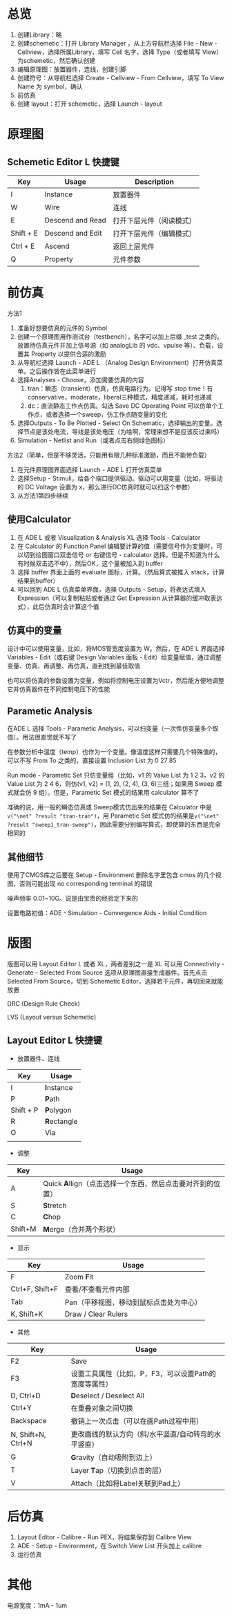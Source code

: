 # 总览

1. 创建Library：略
2. 创建schemetic：打开 Library Manager ，从上方导航栏选择 File - New - Cellview，选择所属Library，填写 Cell 名字，选择 Type（或者填写 View）为schemetic，然后确认创建
3. 编辑原理图：放置器件，连线，创建引脚
4. 创建符号：从导航栏选择 Create - Cellview - From Cellview，填写 To View Name 为 symbol，确认
5. 前仿真
6. 创建 layout：打开 schemetic，选择 Launch - layout

# 原理图

## Schemetic Editor L 快捷键

| Key       | Usage            | Description              |
| --------- | ---------------- | ------------------------ |
| I         | Instance         | 放置器件                 |
| W         | Wire             | 连线                     |
| E         | Descend and Read | 打开下层元件（阅读模式） |
| Shift + E | Descend and Edit | 打开下层元件（编辑模式） |
| Ctrl + E  | Ascend           | 返回上层元件             |
| Q         | Property         | 元件参数                 |

# 前仿真

方法1

1. 准备好想要仿真的元件的 Symbol
2. 创建一个原理图用作测试台（testbench），名字可以加上后缀 _test 之类的。放置待仿真元件并加上信号源（如 analogLib 的 vdc、vpulse 等）、负载，设置其 Property 以提供合适的激励
3. 从导航栏选择 Launch - ADE L （Analog Design Environment）打开仿真菜单。之后操作皆在此菜单进行
4. 选择Analyses - Choose，添加需要仿真的内容
   1. tran：瞬态（transient）仿真，仿真电路行为。记得写 stop time！有 conservative，moderate，liberal三种模式，精度递减，耗时也递减
   2. dc：直流静态工作点仿真。勾选 Save DC Operating Point 可以仿单个工作点，或者选择一个sweep，仿工作点随变量的变化
5. 选择Outputs - To Be Plotted - Select On Schematic，选择输出的变量。选择节点是该处电流，导线是该处电压（为啥啊，常理来想不是应该反过来吗）
6. Simulation - Netlist and Run（或者点击右侧绿色图标）

方法2（简单，但是不够灵活，只能用有限几种标准激励，而且不能带负载）

1. 在元件原理图界面选择 Launch - ADE L 打开仿真菜单
2. 选择Setup - Stimuli，给各个端口提供驱动。驱动可以用变量（比如，将驱动的 DC Voltage 设置为 x，那么进行DC仿真时就可以扫这个参数）
3. 从方法1第四步继续

## 使用Calculator

1. 在 ADE L 或者 Visualization & Analysis XL 选择 Tools - Calculator
2. 在 Calculator 的 Function Panel 编辑要计算的值（需要信号作为变量时，可以切到绘图窗口双击信号 or 右键信号 - calculator 选择。但是不知道为什么有时候双击选不中），然后OK，这个量被加入到 buffer
3. 选择 buffer 界面上面的 evaluate 图标，计算。（然后算式被推入 stack，计算结果到buffer）
4. 可以回到 ADE L 仿真菜单界面，选择 Outputs - Setup，将表达式填入 Expression（可以复制粘贴或者通过 Get Expression 从计算器的缓冲取表达式），此后仿真时会计算这个值

## 仿真中的变量

设计中可以使用变量，比如，将MOS管宽度设置为 W。然后，在 ADE L 界面选择 Variables - Edit（或右键 Design Variables 面板 - Edit）给变量赋值，通过调整变量、仿真、再调整、再仿真，直到找到最佳取值

也可以将仿真的参数设置为变量，例如将控制电压设置为Vctr，然后能方便地调整它并仿真器件在不同控制电压下的性能

## Parametic Analysis

在ADE L 选择 Tools - Parametic Analysis，可以扫变量（一次性仿变量多个取值）。用法很直觉就不写了

在参数分析中温度（temp）也作为一个变量。像温度这样只需要几个特殊值的，可以不写 From To 之类的，直接设置 Inclusion List 为 0 27 85

Run mode - Parametic Set 只仿变量组（比如，v1 的 Value List 为 1 2 3，v2 的 Value List 为 2 4 6，则仿(v1, v2) = (1, 2), (2, 4), (3, 6)三组；如果用 Sweep 模式就会仿 9 组）。但是，Parametic Set 模式的结果用 calculator 算不了

准确的说，用一般的瞬态仿真或 Sweep模式仿出来的结果在 Calculator 中是`v("\net" ?result "tran-tran")`，用 Parametic Set 模式仿的结果是`v("\net" ?result "sweep1_tran-sweep")`，因此需要分别编写算式，即使算的东西是完全相同的

## 其他细节

使用了CMOS库之后要在 Setup - Environment 删除名字里包含 cmos 的几个视图，否则可能出现 no corresponding terminal 的错误

噪声频率 0.01~10G。说是由宝贵的经验定下来的

设置电路初值：ADE - Simulation - Convergence Aids - Initial Condition

# 版图

版图可以用 Layout Editor L 或者 XL，两者差别之一是 XL 可以用 Connectivity - Generate - Selected From Source 选项从原理图直接生成器件。首先点击 Selected From Source，切到 Schemetic Editor，选择若干元件，再切回来就能放置

DRC (Design Rule Check)

LVS (Layout versus Schemetic)

## Layout Editor L 快捷键

- 放置器件、连线

| Key       | Usage         |
| --------- | ------------- |
| I         | **I**nstance  |
| P         | **P**ath      |
| Shift + P | **P**olygon   |
| R         | **R**ectangle |
| O         | Via           |
|           |               |

- 调整

| Key     | Usage                                                        |
| ------- | ------------------------------------------------------------ |
| A       | Quick **A**llign（点击选择一个东西，然后点击要对齐到的位置） |
| S       | **S**tretch                                                  |
| C       | **C**hop                                                     |
| Shift+M | **M**erge（合并两个形状）                                    |

- 显示

| Key             | Usage                                   |
| --------------- | --------------------------------------- |
| F               | Zoom **F**it                            |
| Ctrl+F, Shift+F | 查看/不查看元件内部                     |
| Tab             | Pan（平移视图，移动到鼠标点击处为中心） |
| K, Shift+K      | Draw / Clear Rulers                     |

- 其他

| Key                | Usage                                                 |
| ------------------ | ----------------------------------------------------- |
| F2                 | Save                                                  |
| F3                 | 设置工具属性（比如，P，F3，可以设置Path的宽度等属性） |
| D, Ctrl+D          | **D**eselect / Deselect All                           |
| Ctrl+Y             | 在重叠对象之间切换                                    |
| Backspace          | 撤销上一次点击（可以在画Path过程中用）                |
| N, Shift+N, Ctrl+N | 更改画线的默认方向（斜/水平竖直/自动转弯的水平竖直）  |
| G                  | **G**ravity（自动吸附到边上）                         |
| T                  | Layer **T**ap（切换到点击的层）                       |
| V                  | Attach（比如将Label关联到Pad上）                      |

# 后仿真

1. Layout Editor - Calibre - Run PEX，将结果保存到 Calibre View
2. ADE - Setup - Environment，在 Switch View List 开头加上 calibre
3. 运行仿真

# 其他

电源宽度：1mA - 1um